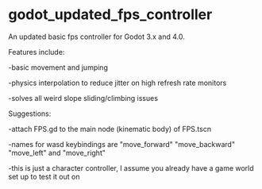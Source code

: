 # godot_updated_fps_controller
An updated basic fps controller for Godot 3.x and 4.0.

Features include:

-basic movement and jumping

-physics interpolation to reduce jitter on high refresh rate monitors

-solves all weird slope sliding/climbing issues 


Suggestions:

-attach FPS.gd to the main node (kinematic body) of FPS.tscn

-names for wasd keybindings are "move_forward" "move_backward" "move_left" and "move_right"

-this is just a character controller, I assume you already have a game world set up to test it out on
